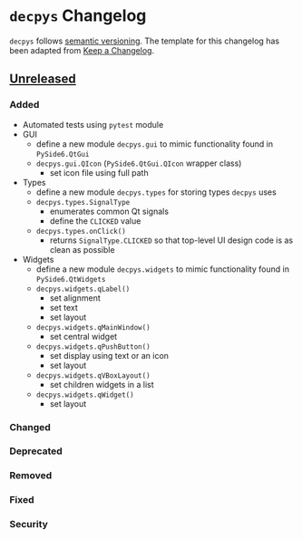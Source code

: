 # `decpys` Changelog

`decpys` follows [semantic versioning](https://semver.org/). The template for this changelog has been
adapted from [Keep a Changelog](https://keepachangelog.com/en/1.0.0/).


## [Unreleased]

### Added
* Automated tests using `pytest` module
* GUI
  * define a new module `decpys.gui` to mimic functionality found in `PySide6.QtGui`
  * `decpys.gui.QIcon` (`PySide6.QtGui.QIcon` wrapper class)
    * set icon file using full path
* Types
  * define a new module `decpys.types` for storing types `decpys` uses
  * `decpys.types.SignalType`
    * enumerates common Qt signals
    * define the `CLICKED` value
  * `decpys.types.onClick()`
    * returns `SignalType.CLICKED` so that top-level UI design code is as clean as possible
* Widgets
  * define a new module `decpys.widgets` to mimic functionality found in `PySide6.QtWidgets`
  * `decpys.widgets.qLabel()`
    * set alignment
    * set text
    * set layout
  * `decpys.widgets.qMainWindow()`
    * set central widget
  * `decpys.widgets.qPushButton()`
    * set display using text or an icon
    * set layout
  * `decpys.widgets.qVBoxLayout()`
    * set children widgets in a list
  * `decpys.widgets.qWidget()`
    * set layout

### Changed

### Deprecated

### Removed

### Fixed

### Security



[Unreleased]: https://github.com/mbenzreba/decpys/compare/HEAD...v0.0